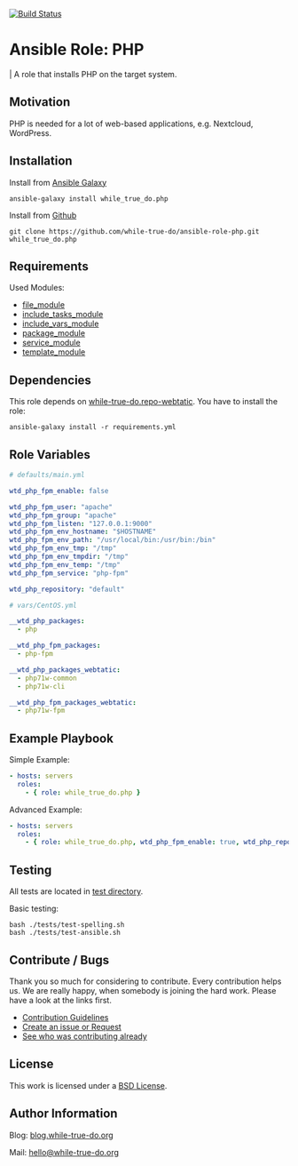 [![Build Status](https://travis-ci.org/while-true-do/ansible-role-php.svg?branch=master)](https://travis-ci.org/while-true-do/ansible-role-php)

# Ansible Role: PHP
| A role that installs PHP on the target system.

## Motivation

PHP is needed for a lot of web-based applications, e.g. Nextcloud, WordPress.

## Installation

Install from [Ansible Galaxy](https://galaxy.ansible.com/while_true_do/php)

```
ansible-galaxy install while_true_do.php
```

Install from [Github](https://github.com/while-true-do/ansible-role-php)

```
git clone https://github.com/while-true-do/ansible-role-php.git while_true_do.php
```

## Requirements

Used Modules:

-   [file_module](http://docs.ansible.com/ansible/latest/file_module.html)
-   [include_tasks_module](http://docs.ansible.com/ansible/latest/include_tasks_module.html)
-   [include_vars_module](http://docs.ansible.com/ansible/latest/include_vars_module.html)
-   [package_module](http://docs.ansible.com/ansible/latest/package_module.html)
-   [service_module](http://docs.ansible.com/ansible/latest/service_module.html)
-   [template_module](http://docs.ansible.com/ansible/latest/template_module.html)

## Dependencies

This role depends on [while-true-do.repo-webtatic](https://galaxy.ansible.com/while_true_do/repo-webtatic). You have to install the role:
```
ansible-galaxy install -r requirements.yml
```

## Role Variables

```yaml
# defaults/main.yml

wtd_php_fpm_enable: false

wtd_php_fpm_user: "apache"
wtd_php_fpm_group: "apache"
wtd_php_fpm_listen: "127.0.0.1:9000"
wtd_php_fpm_env_hostname: "$HOSTNAME"
wtd_php_fpm_env_path: "/usr/local/bin:/usr/bin:/bin"
wtd_php_fpm_env_tmp: "/tmp"
wtd_php_fpm_env_tmpdir: "/tmp"
wtd_php_fpm_env_temp: "/tmp"
wtd_php_fpm_service: "php-fpm"

wtd_php_repository: "default"
```

```yaml
# vars/CentOS.yml

__wtd_php_packages:
  - php

__wtd_php_fpm_packages:
  - php-fpm

__wtd_php_packages_webtatic:
  - php71w-common
  - php71w-cli

__wtd_php_fpm_packages_webtatic:
  - php71w-fpm
```

## Example Playbook

Simple Example:

```yaml
- hosts: servers 
  roles:
    - { role: while_true_do.php }
```

Advanced Example:

```yaml
- hosts: servers 
  roles:
    - { role: while_true_do.php, wtd_php_fpm_enable: true, wtd_php_repository: "webtatic" }
```

## Testing

All tests are located in [test directory](./tests/).

Basic testing:

```
bash ./tests/test-spelling.sh
bash ./tests/test-ansible.sh
```

## Contribute / Bugs

Thank you so much for considering to contribute. Every contribution helps us.
We are really happy, when somebody is joining the hard work. Please have a look 
at the links first.

-   [Contribution Guidelines](./docs/CONTRIBUTING.md)
-   [Create an issue or Request](https://github.com/while-true-do/ansible-role-php/issues)
-   [See who was contributing already](https://github.com/while-true-do/ansible-role-php/graphs/contributors)

## License

This work is licensed under a [BSD License](https://opensource.org/licenses/BSD-3-Clause).

## Author Information

Blog: [blog.while-true-do.org](https://blog.while-true-do.org)

Mail: [hello@while-true-do.org](mailto:hello@while-true-do.org)
